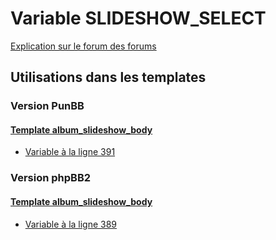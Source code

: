 # Variable SLIDESHOW_SELECT
[Explication sur le forum des forums](http://forum.forumactif.com/t294113-listing-des-variables#SLIDESHOW_SELECT)
## Utilisations dans les templates
### Version PunBB
#### [Template album_slideshow_body](punbb/album_slideshow_body.md)
* [Variable à la ligne 391](../punbb/album_slideshow_body.tpl#L391)
### Version phpBB2
#### [Template album_slideshow_body](subsilver/album_slideshow_body.md)
* [Variable à la ligne 389](../subsilver/album_slideshow_body.tpl#L389)